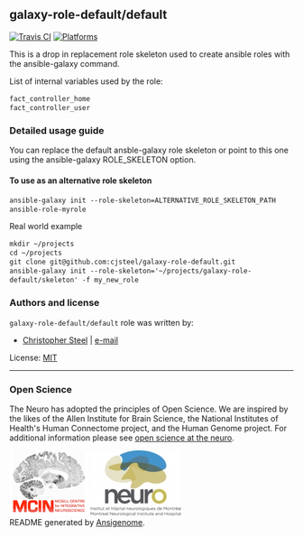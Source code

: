 ## galaxy-role-default/default

<!-- This file was generated by Ansigenome. Do not edit this file directly but
     instead have a look at the files in the ./meta/ directory. -->

[![Travis CI](http://img.shields.io/travis/csteel/ansible-rolegalaxy-role-default/default.svg?style=flat)](http://travis-ci.org/csteel/ansible-rolegalaxy-role-default/default)
[![Platforms](http://img.shields.io/badge/platforms-debian%20/%20ubuntu-lightgrey.svg?style=flat)](#)


This is a drop in replacement role skeleton used to create ansible roles with the ansible-galaxy command.

List of internal variables used by the role:

    fact_controller_home
    fact_controller_user

### Detailed usage guide

You can replace the default ansble-galaxy role skeleton or point to this one using the ansible-galaxy ROLE_SKELETON option.

#### To use as an alternative role skeleton

```shell
ansible-galaxy init --role-skeleton=ALTERNATIVE_ROLE_SKELETON_PATH ansible-role-myrole
```

Real world example

```shell
mkdir ~/projects
cd ~/projects
git clone git@github.com:cjsteel/galaxy-role-default.git
ansible-galaxy init --role-skeleton='~/projects/galaxy-role-default/skeleton' -f my_new_role
```

### Authors and license

`galaxy-role-default/default` role was written by:

- [Christopher Steel](http://mcin-cnim.ca/) | [e-mail](mailto:christopher.steel@mcgill.ca)

License: [MIT](https://tldrlegal.com/license/mit-license)

***
### Open Science

The Neuro has adopted the principles of Open Science. We are inspired by the likes of the Allen Institute for Brain Science, the National Institutes of Health's Human Connectome project, and the Human Genome project. For additional information please see [open science at the neuro](https://www.mcgill.ca/neuro/open-science-0).

![MCIN](skeleton/imgs/mcin-logo-brain-140x116.png)          ![neuro](skeleton/imgs/neuro-logo-160x116.png)  
README generated by [Ansigenome](https://github.com/nickjj/ansigenome/).

